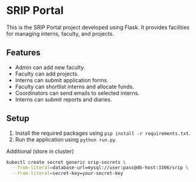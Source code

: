 ﻿# SRIP Portal

This is the SRIP Portal project developed using Flask. It provides facilities for managing interns, faculty, and projects.

## Features

- Admin can add new faculty.
- Faculty can add projects.
- Interns can submit application forms.
- Faculty can shortlist interns and allocate funds.
- Coordinators can send emails to selected interns.
- Interns can submit reports and diaries.

## Setup

1. Install the required packages using `pip install -r requirements.txt`.
2. Run the application using `python run.py`.


Additional
(store in cluster)
```bash
kubectl create secret generic srip-secrets \
  --from-literal=database-url=mysql://user:pass@db-host:3306/srip \
  --from-literal=secret-key=your-secret-key
```